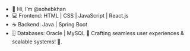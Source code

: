 - 👋 Hi, I’m @sohebkhan
- 💻 Frontend: HTML | CSS | JavaScript | React.js
- ☕ Backend: Java | Spring Boot
- 🗄️ Databases: Oracle | MySQL
🌟 Crafting seamless user experiences & scalable systems! 🚀.

<!---
stylishx/stylishx is a ✨ special ✨ repository because its `README.md` (this file) appears on your GitHub profile.
You can click the Preview link to take a look at your changes.
--->
